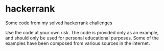 # hackerrank
Some code from my solved hackerrank challenges

Use the code at your own risk. 
The code is provided only as an example, and should only be used for personal educational purposes. 
Some of the examples have been composed from various sources in the internet. 
